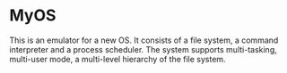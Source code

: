 # MyOS
This is an emulator for a new OS. It consists of a file system, a command interpreter and a process scheduler. The system supports multi-tasking, multi-user mode, a multi-level hierarchy of the file system.
